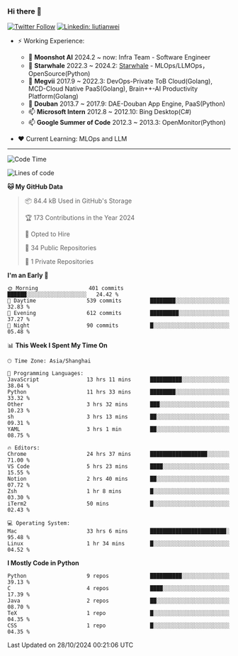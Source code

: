 ### Hi there 👋

[![Twitter Follow](https://img.shields.io/twitter/follow/tianweidut?style=social)](https://twitter.com/tianweidut)
[![Linkedin: liutianwei](https://img.shields.io/badge/-liutianwei-blue?style=flat-square&logo=Linkedin&logoColor=white&link=https://www.linkedin.com/in/liutianwei/)](https://www.linkedin.com/in/liutianwei/)

- ⚡ Working Experience:
  - 🔭 **Moonshot AI**  2024.2 ~ now: Infra Team - Software Engineer
  - 🌱 **Starwhale** 2022.3 ~ 2024.2: [Starwhale](https://github.com/star-whale/starwhale) - MLOps/LLMOps，OpenSource(Python)
  - 🌱 **Megvii** 2017.9 ~ 2022.3: DevOps-Private ToB Cloud(Golang), MCD-Cloud Native PaaS(Golang), Brain++-AI Productivity Platform(Golang)
  - 🌱 **Douban** 2013.7 ~ 2017.9: DAE-Douban App Engine, PaaS(Python)
  - 📫 **Microsoft Intern** 2012.8 ~ 2012.10: Bing Desktop(C#)
  - 📫 **Google Summer of Code** 2012.3 ~ 2013.3: OpenMonitor(Python)

- ❤️ Current Learning: MLOps and LLM

---
<!--START_SECTION:waka-->
![Code Time](http://img.shields.io/badge/Code%20Time-6%2C219%20hrs%2050%20mins-blue)

![Lines of code](https://img.shields.io/badge/From%20Hello%20World%20I%27ve%20Written-1.0%20million%20lines%20of%20code-blue)

**🐱 My GitHub Data** 

> 📦 84.4 kB Used in GitHub's Storage 
 > 
> 🏆 173 Contributions in the Year 2024
 > 
> 💼 Opted to Hire
 > 
> 📜 34 Public Repositories 
 > 
> 🔑 1 Private Repositories 
 > 
**I'm an Early 🐤** 

```text
🌞 Morning                401 commits         ██████░░░░░░░░░░░░░░░░░░░   24.42 % 
🌆 Daytime                539 commits         ████████░░░░░░░░░░░░░░░░░   32.83 % 
🌃 Evening                612 commits         █████████░░░░░░░░░░░░░░░░   37.27 % 
🌙 Night                  90 commits          █░░░░░░░░░░░░░░░░░░░░░░░░   05.48 % 
```


📊 **This Week I Spent My Time On** 

```text
🕑︎ Time Zone: Asia/Shanghai

💬 Programming Languages: 
JavaScript               13 hrs 11 mins      ██████████░░░░░░░░░░░░░░░   38.04 % 
Python                   11 hrs 33 mins      ████████░░░░░░░░░░░░░░░░░   33.32 % 
Other                    3 hrs 32 mins       ███░░░░░░░░░░░░░░░░░░░░░░   10.23 % 
sh                       3 hrs 13 mins       ██░░░░░░░░░░░░░░░░░░░░░░░   09.31 % 
YAML                     3 hrs 1 min         ██░░░░░░░░░░░░░░░░░░░░░░░   08.75 % 

🔥 Editors: 
Chrome                   24 hrs 37 mins      ██████████████████░░░░░░░   71.00 % 
VS Code                  5 hrs 23 mins       ████░░░░░░░░░░░░░░░░░░░░░   15.55 % 
Notion                   2 hrs 40 mins       ██░░░░░░░░░░░░░░░░░░░░░░░   07.72 % 
Zsh                      1 hr 8 mins         █░░░░░░░░░░░░░░░░░░░░░░░░   03.30 % 
iTerm2                   50 mins             █░░░░░░░░░░░░░░░░░░░░░░░░   02.43 % 

💻 Operating System: 
Mac                      33 hrs 6 mins       ████████████████████████░   95.48 % 
Linux                    1 hr 34 mins        █░░░░░░░░░░░░░░░░░░░░░░░░   04.52 % 
```

**I Mostly Code in Python** 

```text
Python                   9 repos             ██████████░░░░░░░░░░░░░░░   39.13 % 
C                        4 repos             ████░░░░░░░░░░░░░░░░░░░░░   17.39 % 
Java                     2 repos             ██░░░░░░░░░░░░░░░░░░░░░░░   08.70 % 
TeX                      1 repo              █░░░░░░░░░░░░░░░░░░░░░░░░   04.35 % 
CSS                      1 repo              █░░░░░░░░░░░░░░░░░░░░░░░░   04.35 % 
```




 Last Updated on 28/10/2024 00:21:06 UTC
<!--END_SECTION:waka-->

